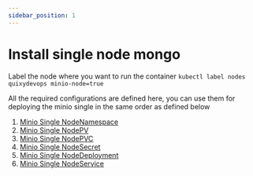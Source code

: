 ```yaml
---
sidebar_position: 1
---
```

# Install single node mongo

Label the node where you want to run the container `kubectl label nodes quixydevops minio-node=true`

All the required configurations are defined here, you can use them for deploying the minio single in the same order as defined below

1. [Minio Single NodeNamespace](https://bitbucket.org/quixydev/quixy-devops/src/main/minio-single-node/minio-single-node/Namespace.yaml)
2. [Minio Single NodePV](https://bitbucket.org/quixydev/quixy-devops/src/main/minio-single-node/minio-single-node/PersistentVolume.yml) 
3. [Minio Single NodePVC](https://bitbucket.org/quixydev/quixy-devops/src/main/minio-single-node/minio-single-node/PersistentVolumeClaim.yml) 
4. [Minio Single NodeSecret](https://bitbucket.org/quixydev/quixy-devops/src/main/minio-single-node/minio-single-node/Secrets.yml) 
5. [Minio Single NodeDeployment](https://bitbucket.org/quixydev/quixy-devops/src/main/minio-single-node/minio-single-node/Deployment.yml) 
6. [Minio Single NodeService](https://bitbucket.org/quixydev/quixy-devops/src/main/minio-single-node/minio-single-node/Service.yml)
